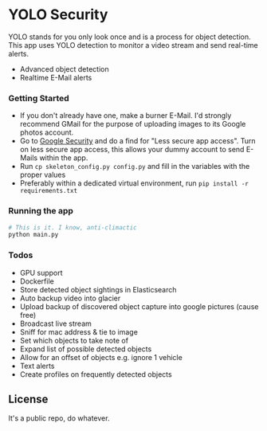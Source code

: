 # YOLO Security

YOLO stands for you only look once and is a process for object detection. 
This app uses YOLO detection to monitor a video stream and send real-time alerts.
  - Advanced object detection
  - Realtime E-Mail alerts

### Getting Started
- If you don't already have one, make a burner E-Mail. I'd strongly recommend GMail for the purpose of uploading images to its Google photos account. 
- Go to [Google Security](https://myaccount.google.com/security) and do a find for "Less secure app access". Turn on less secure app access, this allows your dummy account to send E-Mails within the app.
- Run `cp skeleton_config.py config.py` and fill in the variables with the proper values
- Preferably within a dedicated virtual environment, run `pip install -r requirements.txt`

### Running the app
```sh
# This is it. I know, anti-climactic
python main.py
```

### Todos

 - GPU support
 - Dockerfile
 - Store detected object sightings in Elasticsearch
 - Auto backup video into glacier
 - Upload backup of discovered object capture into google pictures (cause free)
 - Broadcast live stream
 - Sniff for mac address & tie to image
 - Set which objects to take note of
 - Expand list of possible detected objects
 - Allow for an offset of objects e.g. ignore 1 vehicle
 - Text alerts
 - Create profiles on frequently detected objects

 
License
----

It's a public repo, do whatever. 

